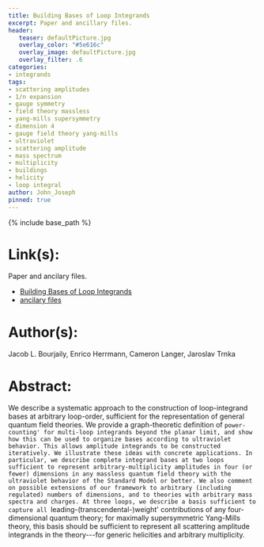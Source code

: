 ```yaml
---
title: Building Bases of Loop Integrands
excerpt: Paper and ancillary files.
header:
   teaser: defaultPicture.jpg
   overlay_color: "#5e616c"
   overlay_image: defaultPicture.jpg
   overlay_filter: .6
categories:
- integrands
tags:
- scattering amplitudes
- 1/n expansion
- gauge symmetry
- field theory massless
- yang-mills supersymmetry
- dimension 4
- gauge field theory yang-mills
- ultraviolet
- scattering amplitude
- mass spectrum
- multiplicity
- buildings
- helicity
- loop integral
author: John_Joseph
pinned: true
---
```

{% include base_path %}

# Link(s):
Paper and ancilary files.
  * [Building Bases of Loop Integrands](https://arxiv.org/abs/2007.13905)
  * [ancilary files](https://arxiv.org/src/2007.13905/anc)

# Author(s):
Jacob L. Bourjaily, Enrico Herrmann, Cameron Langer, Jaroslav Trnka

# Abstract:
We describe a systematic approach to the construction of loop-integrand bases at arbitrary loop-order, sufficient for the representation of general quantum field theories. We provide a graph-theoretic definition of `power-counting' for multi-loop integrands beyond the planar limit, and show how this can be used to organize bases according to ultraviolet behavior. This allows amplitude integrands to be constructed iteratively. We illustrate these ideas with concrete applications. In particular, we describe complete integrand bases at two loops sufficient to represent arbitrary-multiplicity amplitudes in four (or fewer) dimensions in any massless quantum field theory with the ultraviolet behavior of the Standard Model or better. We also comment on possible extensions of our framework to arbitrary (including regulated) numbers of dimensions, and to theories with arbitrary mass spectra and charges. At three loops, we describe a basis sufficient to capture all `leading-(transcendental-)weight' contributions of any four-dimensional quantum theory; for maximally supersymmetric Yang-Mills theory, this basis should be sufficient to represent all scattering amplitude integrands in the theory---for generic helicities and arbitrary multiplicity.